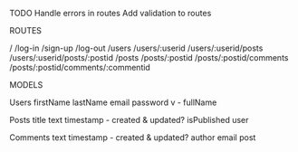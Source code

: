 TODO
Handle errors in routes
Add validation to routes

ROUTES

/
/log-in
/sign-up
/log-out
/users
/users/:userid
/users/:userid/posts
/users/:userid/posts/:postid
/posts
/posts/:postid
/posts/:postid/comments
/posts/:postid/comments/:commentid

MODELS

Users
firstName
lastName
email
password
v - fullName

Posts
title
text
timestamp - created & updated?
isPublished
user

Comments
text
timestamp - created & updated?
author
email
post
